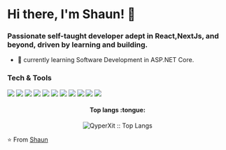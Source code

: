 # Hi there, I'm Shaun! 👋

<h3>Passionate self-taught developer adept in React,NextJs, and beyond, driven by learning and building.

</h3>

- 🌱 currently learning Software Development in ASP.NET Core.

### Tech & Tools 

<img src = "https://img.shields.io/badge/-HTML5-E34F26?style=flat&logo=html5&logoColor=white"> <img src = "https://img.shields.io/badge/-CSS3-1572B6?style=flat&logo=css3&logoColor=white">
<img src="https://img.shields.io/badge/-JavaScript-eed718?style=flat&logo=javascript&logoColor=ffffff">
<img src="https://img.shields.io/badge/-React-000000?style=flat&logo=react&logoColor=00c8ff">
<img src="https://img.shields.io/badge/-MySQL-F29111?style=flat&logo=mysql&logoColor=FFFFFF">
<img src="https://img.shields.io/badge/-Express.js-787878?style=flat">
<img src="http://img.shields.io/badge/-Git-F1502F?style=flat&logo=git&logoColor=FFFFFF">
<img src="http://img.shields.io/badge/-Github-000000?style=flat&logo=github&logoColor=FFFFFF">
<img src="http://img.shields.io/badge/-VS%20Code-007ACC?style=flat&logo=visual%20studio%20code&logoColor=white">
<img src="http://img.shields.io/badge/-Heroku-430098?style=flat&logo=heroku&logoColor=white">
<img src="http://img.shields.io/badge/-Vercel-black?style=flat&logo=vercel&logoColor=white">

<h4 align="center">Top langs :tongue:</h4>

<p align="center"><img src="https://github-readme-stats.vercel.app/api/top-langs/?username=QyperXit&langs_count=10&theme=tokyonight&layout=compact" alt="QyperXit :: Top Langs" /></p>


⭐️ From [Shaun](https://github.com/qyperxit)
